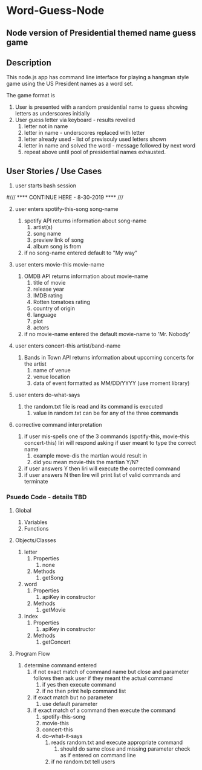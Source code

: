
# Word-Guess-Node

## Node version of Presidential themed name guess game

## Description

This node.js app has command line interface for playing a hangman style game using the US President names as a word set.

The game format is 

1.  User is presented with a random presidential name to guess showing letters as underscores initially
2.  User guess letter via keyboard - results reveiled
    1. letter not in name
    2. letter in name - underscores replaced with letter
    3. letter already used - list of previsouly used letters shown
    4. letter in name and solved the word - message followed by next word
    5. repeat above until pool of presidential names exhausted.

## User Stories / Use Cases

1.  user starts bash session

#/// **** CONTINUE HERE - 8-30-2019 ****  ///

2.  user enters spotify-this-song song-name
    1. spotify API returns information about song-name  
        1. artist(s)
        2. song name
        3. preview link of song
        4. album song is from
    2. if no song-name entered default to "My way"

3.  user enters movie-this movie-name
    1. OMDB API returns information about movie-name
        1. title of movie
        2. release year
        3. IMDB rating
        4. Rotten tomatoes rating
        5. country of origin
        6. language
        7. plot
        8. actors
    2. if no movie-name entered the default movie-name to 'Mr. Nobody'

4.  user enters concert-this artist/band-name
    1. Bands in Town API returns information about upcoming concerts for the artist
        1. name of venue
        2. venue location
        3. data of event formatted as MM/DD/YYYY (use moment library)

4.  user enters do-what-says
    1. the random.txt file is read and its command is executed 
        1. value in random.txt can be for any of the three commands

5.  corrective command interpretation
    1. if user mis-spells one of the 3 commands (spotify-this, movie-this
    concert-this) liri will respond asking if user meant to type the correct name
        1. example move-dis the martian would result in 
        2. did you mean movie-this the martian Y/N?
    2. if user answers Y then liri will execute the corrected command
    3. if user answers N then lire will print list of valid commands and
       terminate
      

### Psuedo Code - details TBD

1. Global
    1. Variables
    2. Functions

2. Objects/Classes
    1. letter
        1. Properties
            1. none
        2. Methods
            1. getSong
    2. word
        1. Properties
            1. apiKey in constructor
        2. Methods
            1. getMovie
    3. index
        1. Properties
            1. apiKey in constructor
        2. Methods
            1. getConcert
      

3. Program Flow
    1. determine command entered
        1. if not exact match of command name but close and parameter follows then ask user if they meant the actual command 
            1. if yes then execute command
            2. if no then print help command list
        2. if exact match but no parameter
            1. use default parameter
        3. if exact match of a command then execute the command
            1. spotify-this-song
            2. movie-this
            3. concert-this
            4. do-what-it-says
                1. reads random.txt and execute appropriate command
                    1. should do same close and missing parameter check as if
                    entered on command line
                2. if no random.txt tell users


         
